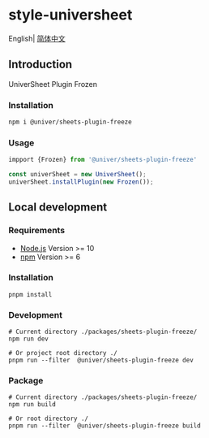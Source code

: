 # style-universheet

English| [简体中文](./README-zh.md)

## Introduction

UniverSheet Plugin Frozen

### Installation

```bash
npm i @univer/sheets-plugin-freeze
```

### Usage

```js
impport {Frozen} from '@univer/sheets-plugin-freeze'

const univerSheet = new UniverSheet();
univerSheet.installPlugin(new Frozen());
```

## Local development

### Requirements

-   [Node.js](https://nodejs.org/en/) Version >= 10
-   [npm](https://www.npmjs.com/) Version >= 6

### Installation

```
pnpm install
```

### Development

```
# Current directory ./packages/sheets-plugin-freeze/
npm run dev

# Or project root directory ./
pnpm run --filter  @univer/sheets-plugin-freeze dev
```

### Package

```
# Current directory ./packages/sheets-plugin-freeze/
npm run build

# Or root directory ./
pnpm run --filter  @univer/sheets-plugin-freeze build
```
